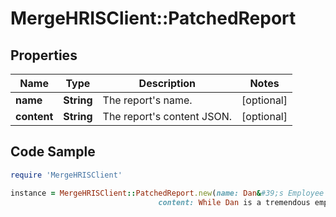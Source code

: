 # MergeHRISClient::PatchedReport

## Properties

Name | Type | Description | Notes
------------ | ------------- | ------------- | -------------
**name** | **String** | The report&#39;s name. | [optional] 
**content** | **String** | The report&#39;s content JSON. | [optional] 

## Code Sample

```ruby
require 'MergeHRISClient'

instance = MergeHRISClient::PatchedReport.new(name: Dan&#39;s Employee Review,
                                 content: While Dan is a tremendous employee, somebody should probably be reviewing the documentation he writes, as he likes to fill them with little jokes to amuse himself.)
```


